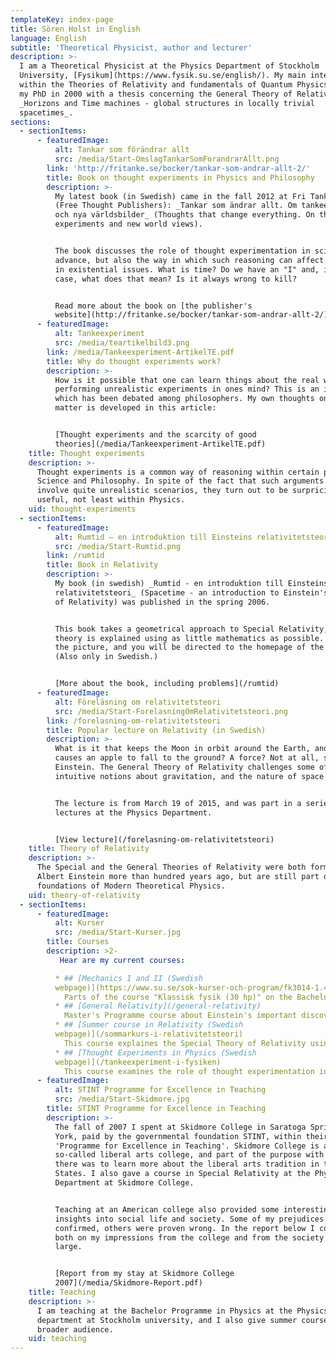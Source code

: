 ```yaml
---
templateKey: index-page
title: Sören Holst in English
language: English
subtitle: 'Theoretical Physicist, author and lecturer'
description: >-
  I am a Theoretical Physicist at the Physics Department of Stockholm
  University, [Fysikum](https://www.fysik.su.se/english/). My main interests lie
  within the Theories of Relativity and fundamentals of Quantum Physics. I had
  my PhD in 2000 with a thesis concerning the General Theory of Relativity:
  _Horizons and Time machines - global structures in locally trivial
  spacetimes_.
sections:
  - sectionItems:
      - featuredImage:
          alt: Tankar som förändrar allt
          src: /media/Start-OmslagTankarSomForandrarAllt.png
        link: 'http://fritanke.se/bocker/tankar-som-andrar-allt-2/'
        title: Book on thought experiments in Physics and Philosophy
        description: >-
          My latest book (in Swedish) came in the fall 2012 at Fri Tanke förlag
          (Free Thought Publishers): _Tankar som ändrar allt. Om tankeexperiment
          och nya världsbilder_ (Thoughts that change everything. On thought
          experiments and new world views).


          The book discusses the role of thought experimentation in scientific
          advance, but also the way in which such reasoning can affect our views
          in existential issues. What is time? Do we have an "I" and, in that
          case, what does that mean? Is it always wrong to kill?


          Read more about the book on [the publisher's
          website](http://fritanke.se/bocker/tankar-som-andrar-allt-2/).
      - featuredImage:
          alt: Tankeexperiment
          src: /media/teartikelbild3.png
        link: /media/Tankeexperiment-ArtikelTE.pdf
        title: Why do thought experiments work?
        description: >-
          How is it possible that one can learn things about the real world by
          performing unrealistic experiments in ones mind? This is an issue
          which has been debated among philosophers. My own thoughts on the
          matter is developed in this article:


          [Thought experiments and the scarcity of good
          theories](/media/Tankeexperiment-ArtikelTE.pdf)
    title: Thought experiments
    description: >-
      Thought experiments is a common way of reasoning within certain parts of
      Science and Philosophy. In spite of the fact that such arguments often
      involve quite unrealistic scenarios, they turn out to be surpricingly
      useful, not least within Physics.
    uid: thought-experiments
  - sectionItems:
      - featuredImage:
          alt: Rumtid – en introduktion till Einsteins relativitetsteori
          src: /media/Start-Rumtid.png
        link: /rumtid
        title: Book in Relativity
        description: >-
          My book (in swedish) _Rumtid - en introduktion till Einsteins
          relativitetsteori_ (Spacetime - an introduction to Einstein's Theory
          of Relativity) was published in the spring 2006.


          This book takes a geometrical approach to Special Relativity, and the
          theory is explained using as little mathematics as possible. Click on
          the picture, and you will be directed to the homepage of the book.
          (Also only in Swedish.)


          [More about the book, including problems](/rumtid)
      - featuredImage:
          alt: Föreläsning om relativitetsteori
          src: /media/Start-ForelasningOmRelativitetsteori.png
        link: /forelasning-om-relativitetsteori
        title: Popular lecture on Relativity (in Swedish)
        description: >-
          What is it that keeps the Moon in orbit around the Earth, and what
          causes an apple to fall to the ground? A force? Not at all, says
          Einstein. The General Theory of Relativity challenges some of our
          intuitive notions about gravitation, and the nature of space and time.


          The lecture is from March 19 of 2015, and was part in a series of open
          lectures at the Physics Department.


          [View lecture](/forelasning-om-relativitetsteori)
    title: Theory of Relativity
    description: >-
      The Special and the General Theories of Relativity were both formulated by
      Albert Einstein more than hundred years ago, but are still part of the
      foundations of Modern Theoretical Physics.
    uid: theory-of-relativity
  - sectionItems:
      - featuredImage:
          alt: Kurser
          src: /media/Start-Kurser.jpg
        title: Courses
        description: >2-
           Hear are my current courses:

          * ## [Mechanics I and II (Swedish
          webpage)](https://www.su.se/sok-kurser-och-program/fk3014-1.412643)
            Parts of the course "Klassisk fysik (30 hp)" on the Bachelor's Programme. 
          * ## [General Relativity](/general-relativity)
            Master's Programme course about Einstein's important discovery that gravity should not be understood as a force, but rather as a consequence of the curvature of space and time.
          * ## [Summer course in Relativity (Swedish
          webpage)](/sommarkurs-i-relativitetsteori)
            This course explaines the Special Theory of Relativity using a non-mathematical approach. It also provides a short introduction to General Relativity.
          * ## [Thought Experiments in Physics (Swedish
          webpage)](/tankeexperiment-i-fysiken)
            This course examines the role of thought experimentation in the history of Physics, from Galileo to Einstein and onwards. Using the method of thought experimentation as a springboard, we discuss several interesting areas within physics, such as Relativity and Quantum Physics. (This course is not given for the moment.)
      - featuredImage:
          alt: STINT Programme for Excellence in Teaching
          src: /media/Start-Skidmore.jpg
        title: STINT Programme for Excellence in Teaching
        description: >-
          The fall of 2007 I spent at Skidmore College in Saratoga Springs, New
          York, paid by the governmental foundation STINT, within their
          'Programme for Excellence in Teaching'. Skidmore College is a
          so-called liberal arts college, and part of the purpose with my stay
          there was to learn more about the liberal arts tradition in the United
          States. I also gave a course in Special Relativity at the Physics
          Department at Skidmore College. 


          Teaching at an American college also provided some interesting
          insights into social life and society. Some of my prejudices were
          confirmed, others were proven wrong. In the report below I comment
          both on my impressions from the college and from the society at
          large. 


          [Report from my stay at Skidmore College
          2007](/media/Skidmore-Report.pdf)
    title: Teaching
    description: >-
      I am teaching at the Bachelor Programme in Physics at the Physics
      department at Stockholm university, and I also give summer courses for a
      broader audience.
    uid: teaching
---
```


